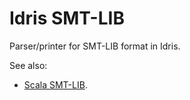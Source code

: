 # Idris SMT-LIB

Parser/printer for SMT-LIB format in Idris.

See also:
* [Scala SMT-LIB](https://github.com/regb/scala-smtlib).